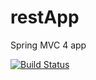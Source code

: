 restApp
=======

Spring MVC 4 app


[![Build Status](https://travis-ci.org/knoma/restApp.svg?branch=master)](https://travis-ci.org/knoma/restApp)
